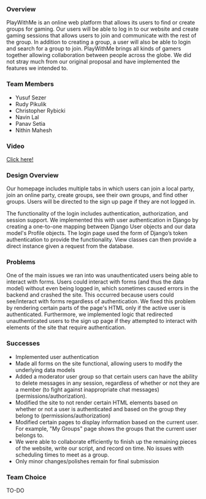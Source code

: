 ### Overview
PlayWithMe is an online web platform that allows its users to find or create groups for gaming. Our users will be able to log in to our website and create gaming sessions that allows users to join and communicate with the rest of the group. In addition to creating a group, a user will also be able to login and search for a group to join. PlayWithMe brings all kinds of gamers together allowing collaboration between people across the globe. We did not stray much from our original proposal and have implemented the features we intended to.

### Team Members

* Yusuf Sezer
* Rudy Pikulik
* Christopher Rybicki
* Navin Lal
* Panav Setia
* Nithin Mahesh

### Video
[Click here!](https://www.youtube.com/watch?v=BP-et0EmPnU)

### Design Overview
Our homepage includes multiple tabs in which users can join a local party, join an online party, create groups, see their own groups, and find other groups. Users will be directed to the sign up page if they are not logged in.

The functionality of the login includes authentication, authorization, and session support. We implemented this with user authentication in Django by creating a one-to-one mapping between Django User objects and our data model's Profile objects. The login page used the form of Django’s token authentication to provide the functionality. View classes can then provide a direct instance given a request from the database.

### Problems
One of the main issues we ran into was unauthenticated users being able to interact with forms. Users could interact with forms (and thus the data model) without even being logged in, which sometimes caused errors in the backend and crashed the site. This occurred because users could see/interact with forms regardless of authentication. We fixed this problem by rendering certain parts of the page's HTML only if the active user is authenticated. Furthermore, we implemented logic that redirected unauthenticated users to the sign up page if they attempted to interact with elements of the site that require authentication.

### Successes
* Implemented user authentication
* Made all forms on the site functional, allowing users to modify the underlying data models
* Added a moderator user group so that certain users can have the ability to delete messages in any session, regardless of whether or not they are a member (to fight against inappropriate chat messages) (permissions/authorization).
* Modified the site to not render certain HTML elements based on whether or not a user is authenticated and based on the group they belong to (permissions/authorization)
* Modified certain pages to display information based on the current user. For example, "My Groups" page shows the groups that the current user belongs to.
* We were able to collaborate efficiently to finish up the remaining pieces of the website, write our script, and record on time. No issues with scheduling times to meet as a group.
* Only minor changes/polishes remain for final submission

### Team Choice
TO-DO

